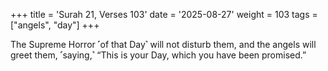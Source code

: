 +++
title = 'Surah 21, Verses 103'
date = '2025-08-27'
weight = 103
tags = ["angels", "day"]
+++

The Supreme Horror ˹of that Day˺ will not disturb them, and the angels will greet them, ˹saying,˺ “This is your Day, which you have been promised.”